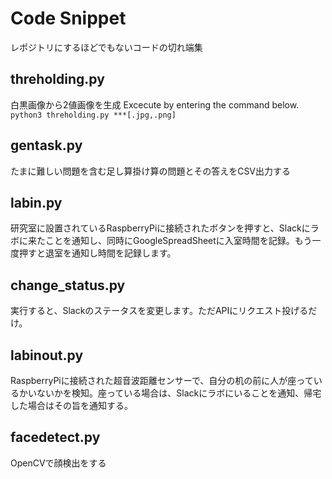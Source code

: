 # Code Snippet
レポジトリにするほどでもないコードの切れ端集

## threholding.py
白黒画像から2値画像を生成
Excecute by entering the command below.
`python3 threholding.py ***[.jpg,.png]`

## gentask.py
たまに難しい問題を含む足し算掛け算の問題とその答えをCSV出力する

## labin.py
研究室に設置されているRaspberryPiに接続されたボタンを押すと、Slackにラボに来たことを通知し、同時にGoogleSpreadSheetに入室時間を記録。もう一度押すと退室を通知し時間を記録します。

## change_status.py
実行すると、Slackのステータスを変更します。ただAPIにリクエスト投げるだけ。

## labinout.py
RaspberryPiに接続された超音波距離センサーで、自分の机の前に人が座っているかいないかを検知。座っている場合は、Slackにラボにいることを通知、帰宅した場合はその旨を通知する。

## facedetect.py
OpenCVで顔検出をする

